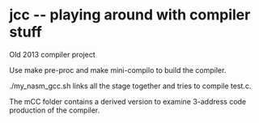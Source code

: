 # jcc -- playing around with compiler stuff
Old 2013 compiler project 

Use make pre-proc and make mini-compilo to build the compiler.

./my_nasm_gcc.sh links all the stage together and tries to compile test.c.

The mCC folder contains a derived version to examine 3-address code production of the compiler.
